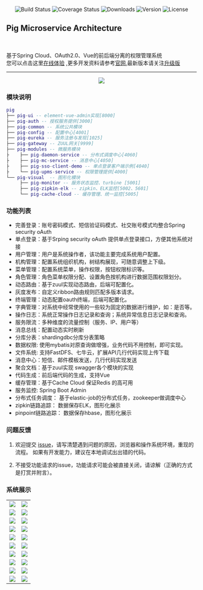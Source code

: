 <p align="center">
 <img src="https://img.shields.io/badge/Avue-1.5.4-green.svg" alt="Build Status">
  <img src="https://img.shields.io/badge/Spring%20Cloud-EdgwareSR4-orange.svg" alt="Coverage Status">
  <img src="https://img.shields.io/badge/Spring%20Boot-1.5.15-blue.svg" alt="Downloads">
  <img src="https://img.shields.io/npm/v/npm.svg" alt="Version">
  <img src="https://img.shields.io/npm/l/vue.svg" alt="License">
</p>  

## Pig Microservice Architecture   
<br/>   

基于Spring Cloud、OAuth2.0、Vue的前后端分离的权限管理系统      
您可以点击这里[在线体验](http://pig.pigx.top)  ,更多开发资料请参考[官网](https://pig4cloud.com),最新版本请关注[升级版](https://pig4cloud.com/zh-cn/docs/dir/pigx.html)  

---
<p align="center">
    <img src="http://a.pigx.top/pig架构图.png">
</p>   

 ### 模块说明
``` lua
pig
├── pig-ui -- element-vue-admin实现[8000]
├── pig-auth -- 授权服务提供[3000]
├── pig-common -- 系统公共模块 
├── pig-config -- 配置中心[4001]
├── pig-eureka -- 服务注册与发现[1025]
├── pig-gateway -- ZUUL网关[9999]
├── pig-modules -- 微服务模块
├    ├── pig-daemon-service -- 分布式调度中心[4060]
├    ├── pig-mc-service -- 消息中心[4050]
├    ├── pig-sso-client-demo -- 单点登录客户端示例[4040]
├    └── pig-upms-service -- 权限管理提供[4000]
└── pig-visual  -- 图形化模块 
     ├── pig-monitor -- 服务状态监控、turbine [5001]
     ├── pig-zipkin-elk -- zipkin、ELK监控[5002、5601]
     └── pig-cache-cloud -- 缓存管理、统一监控[5005]
```
### 功能列表
- 完善登录：账号密码模式、短信验证码模式、社交账号模式均整合Spring security oAuth
- 单点登录：基于Srping security oAuth 提供单点登录接口，方便其他系统对接
- 用户管理：用户是系统操作者，该功能主要完成系统用户配置。
- 机构管理：配置系统组织机构，树结构展现，可随意调整上下级。
- 菜单管理：配置系统菜单，操作权限，按钮权限标识等。
- 角色管理：角色菜单权限分配、设置角色按机构进行数据范围权限划分。
- 动态路由：基于zuul实现动态路由，后端可配置化。
- 灰度发布：自定义ribbon路由规则匹配多版本请求。
- 终端管理：动态配置oauth终端，后端可配置化。
- 字典管理：对系统中经常使用的一些较为固定的数据进行维护，如：是否等。
- 操作日志：系统正常操作日志记录和查询；系统异常信息日志记录和查询。
- 服务限流：多种维度的流量控制（服务、IP、用户等）
- 消息总线：配置动态实时刷新
- 分库分表：shardingdbc分库分表策略
- 数据权限: 使用mybatis对原查询做增强，业务代码不用控制，即可实现。
- 文件系统: 支持FastDFS、七牛云，扩展API几行代码实现上传下载
- 消息中心：短信、邮件模板发送，几行代码实现发送
- 聚合文档：基于zuul实现 swagger各个模块的实现
- 代码生成：前后端代码的生成，支持Vue
- 缓存管理：基于Cache Cloud 保证Redis 的高可用
- 服务监控: Spring Boot Admin
- 分布式任务调度： 基于elastic-job的分布式任务，zookeeper做调度中心
- zipkin链路追踪： 数据保存ELK，图形化展示
- pinpoint链路追踪： 数据保存hbase，图形化展示

### 问题反馈
1. 欢迎提交 [ issue](https://gitee.com/log4j/pig/issues/new?issue%5Bassignee_id%5D=0&issue%5Bmilestone_id%5D=0)，请写清楚遇到问题的原因，浏览器和操作系统环境，重现的流程。 如果有开发能力，建议在本地调试出出错的代码。

2. 不接受功能请求的issue，功能请求可能会被直接关闭，请谅解（正确的方式是打赏并附言）。  

### 系统展示
<table>
    <tr>
        <td><img src="https://oss.pigx.top/pic/201806/login.png"/></td>
        <td><img src="https://oss.pigx.top/pic/201806/1.png"/></td>
    </tr>
    <tr>
        <td><img src="https://oss.pigx.top/pic/201806/2.png"/></td>
        <td><img src="https://oss.pigx.top/pic/201806/3.png"/></td>
    </tr>
    <tr>
        <td><img src="https://oss.pigx.top/pic/201806/4.png"/></td>
        <td><img src="https://oss.pigx.top/pic/201806/5.png"/></td>
    </tr>
    <tr>
        <td><img src="https://oss.pigx.top/pic/201806/6.png"/></td>
        <td><img src="https://oss.pigx.top/pic/201806/7.png"/></td>
    </tr>
    <tr>
        <td><img src="https://oss.pigx.top/pic/201806/12321.png"/></td>
        <td><img src="https://oss.pigx.top/pic/201806/WX20180522-182107@2x.png"/></td>
    </tr>
    <tr>
        <td><img src="https://oss.pigx.top/pic/201806/8.png"/></td>
        <td><img src="https://oss.pigx.top/pic/201806/9.png"/></td>
    </tr>
    <tr>
        <td><img src="https://oss.pigx.top/pic/201806/10.png"/></td>
        <td><img src="https://oss.pigx.top/pic/201806/11.png"/></td>
    </tr>
    <tr>
        <td><img src="https://oss.pigx.top/pic/201806/12.png"/></td>
        <td><img src="https://oss.pigx.top/pic/201806/13.png"/></td>
    </tr>
    <tr>
        <td><img src="https://oss.pigx.top/pic/201806/14.png"/></td>
        <td><img src="https://oss.pigx.top/pic/201806/15.png"/></td>
    </tr>
    <tr>
        <td><img src="https://oss.pigx.top/pic/201806/16.png"/></td>
        <td><img src="https://oss.pigx.top/pic/201806/17.png"/></td>
    </tr>
</table>
